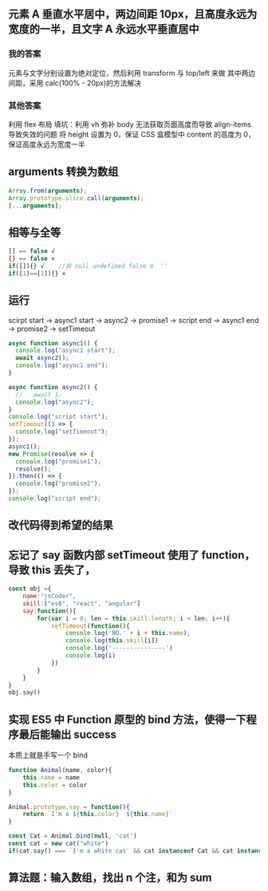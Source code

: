 <!-- @format -->

## 元素 A 垂直水平居中，两边间距 10px，且高度永远为宽度的一半，且文字 A 永远水平垂直居中

### 我的答案

元素与文字分别设置为绝对定位，然后利用 transform 与 top/left 来做
其中两边间距，采用 calc(100% - 20px)的方法解决

### 其他答案

利用 flex 布局
填坑：利用 vh 弥补 body 无法获取页面高度而导致 align-items 导致失效的问题
将 height 设置为 0，保证 CSS 盒模型中 content 的高度为 0，保证高度永远为宽度一半

## arguments 转换为数组

```javascript
Array.from(arguments);
Array.prototype.slice.call(arguments);
[...arguments];
```

## 相等与全等

```javascript
[] == false √
{} == false ×
if([]){} √    //非 null undefined false 0  ''
if([1]==[1]){} ×
```

## 运行

scirpt start ->
async1 start ->
async2 ->
promise1 ->
script end ->
async1 end ->
promise2 ->
setTimeout

```javascript
async function async1() {
  console.log("async1 start");
  await async2();
  console.log("async1 end");
}

async function async2() {
  //   await 1;
  console.log("async2");
}
console.log("script start");
setTimeout(() => {
  console.log("setTimeout");
});
async1();
new Promise(resolve => {
  console.log("promise1");
  resolve();
}).then(() => {
  console.log("promise2");
});
console.log("script end");
```

## 改代码得到希望的结果

## 忘记了 say 函数内部 setTimeout 使用了 function，导致 this 丢失了，

```javascript
const obj ={
    name:"jsCoder",
    skill:["es6", "react", "angular"]
    say:function(){
        for(var i = 0; len = this.skill.length; i < len; i++){
            setTimeout(function(){
                console.log('NO.' + i + this.name);
                console.log(this.skill[i])
                console.log('---------------')
                console.log(i)
            })
        }
    }
}
obj.say()
```

## 实现 ES5 中 Function 原型的 bind 方法，使得一下程序最后能输出 success

本质上就是手写一个 bind

```javascript
function Animal(name, color){
    this.name = name
    this.color = color
}

Animal.prototype.say = function(){
    return `I'm a ${this.color}  ${this.name}`
}

const Cat = Animal.bind(null, 'cat')
const cat = new cat("white")
if(cat.say() === `I'm a white cat` && cat instanceof Cat && cat instanceof Animal)
```

## 算法题：输入数组，找出 n 个注，和为 sum
